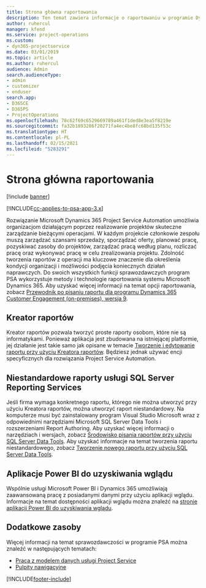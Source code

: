 ```yaml
---
title: Strona główna raportowania
description: Ten temat zawiera informacje o raportowaniu w programie Dynamics 365 Project Service Automation.
author: ruhercul
manager: kfend
ms.service: project-operations
ms.custom:
- dyn365-projectservice
ms.date: 03/01/2019
ms.topic: article
ms.author: ruhercul
audience: Admin
search.audienceType:
- admin
- customizer
- enduser
search.app:
- D365CE
- D365PS
- ProjectOperations
ms.openlocfilehash: 78c62f69c6529669789a461f1ded8e3ea5f8219e
ms.sourcegitcommit: fa32b1893286f20271fa4ec4be8fc68bd135f53c
ms.translationtype: HT
ms.contentlocale: pl-PL
ms.lasthandoff: 02/15/2021
ms.locfileid: "5283291"
---
```

# <a name="reporting-home-page"></a>Strona główna raportowania

[!include [banner](../includes/psa-now-project-operations.md)]

[!INCLUDE[cc-applies-to-psa-app-3.x](../includes/cc-applies-to-psa-app-3x.md)]

Rozwiązanie Microsoft Dynamics 365 Project Service Automation umożliwia organizacjom działającym poprzez realizowanie projektów skuteczne zarządzanie bieżącymi operacjami. W każdym projekcie członkowie zespołu muszą zarządzać szansami sprzedaży, sporządzać oferty, planować pracę, pozyskiwać zasoby do projektów, zarządzać pracą według planu, rozliczać pracę oraz wykonywać pracę w celu zrealizowania projektu. Zdolność tworzenia raportów z operacji ma kluczowe znaczenie dla określenia kondycji organizacji i możliwości podjęcia koniecznych działań naprawczych. Do swoich wszystkich funkcji sprawozdawczych program PSA wykorzystuje metody i technologie raportowania systemu Microsoft Dynamics 365. Aby uzyskać więcej informacji na temat opcji raportowania, zobacz [Przewodnik po pisaniu raportu dla programu Dynamics 365 Customer Engagement (on-premises), wersja 9](https://docs.microsoft.com/dynamics365/customerengagement/on-premises/analytics/reporting-analytics-with-dynamics-365).

## <a name="report-wizard"></a>Kreator raportów

Kreator raportów pozwala tworzyć proste raporty osobom, które nie są informatykami. Ponieważ aplikacja jest zbudowana na istniejącej platformie, jej działanie jest takie samo jak opisane w temacie [Tworzenie i edytowanie raportu przy użyciu Kreatora raportów](https://docs.microsoft.com/dynamics365/customerengagement/on-premises/basics/create-edit-copy-report-wizard). Będziesz jednak używać encji specyficznych dla rozwiązania Project Service Automation.

## <a name="custom-sql-server-reporting-services-reports"></a>Niestandardowe raporty usługi SQL Server Reporting Services

Jeśli firma wymaga konkretnego raportu, którego nie można utworzyć przy użyciu Kreatora raportów, można utworzyć raport niestandardowy. Na komputerze musi być zainstalowany program Visual Studio Microsoft wraz z odpowiednimi narzędziami Microsoft SQL Server Data Tools i rozszerzeniami Report Authoring. Aby uzyskać więcej informacji o narzędziach i wersjach, zobacz [Środowisko pisania raportów przy użyciu SQL Server Data Tools](https://docs.microsoft.com/dynamics365/customerengagement/on-premises/analytics/report-writing-environment-using-sql-server-data-tools). Aby uzyskać informacje na temat tworzenia raportu niestandardowego, zobacz [Tworzenie nowego raportu przy użyciu SQL Server Data Tools](https://docs.microsoft.com/dynamics365/customerengagement/on-premises/analytics/create-a-new-report-using-sql-server-data-tools).

## <a name="power-bi-insights-apps"></a>Aplikacje Power BI do uzyskiwania wglądu

Wspólnie usługi Microsoft Power BI i Dynamics 365 umożliwiają zaawansowaną pracę z posiadanymi danymi przy użyciu aplikacji wglądu. Informacje na temat dostępności aplikacji wglądu można znaleźć na [stronie aplikacji Power BI do uzyskiwania wglądu](https://powerbi.microsoft.com/power-bi-insights-apps/).


## <a name="additional-resources"></a>Dodatkowe zasoby
Więcej informacji na temat sprawozdawczości w programie PSA można znaleźć w następujących tematach:

- [Praca z modelem danych usługi Project Service](reports-working-project-service-data-model.md)
- [Pulpity nawigacyjne](reports-dashboards.md)



[!INCLUDE[footer-include](../includes/footer-banner.md)]